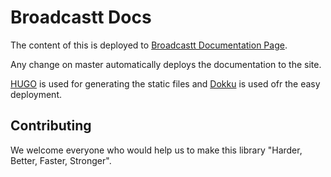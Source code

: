 # Broadcastt Docs

The content of this is deployed to [Broadcastt Documentation Page](https://docs.broadcastt.xyz/).

Any change on master automatically deploys the documentation to the site.

[HUGO](https://gohugo.io/) is used for generating the static files and [Dokku](http://dokku.viewdocs.io/dokku/) is used ofr the easy deployment.

## Contributing

We welcome everyone who would help us to make this library "Harder, Better, Faster, Stronger".

